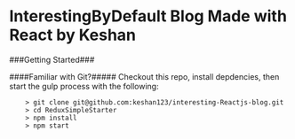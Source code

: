 # InterestingByDefault Blog Made with React by Keshan 

###Getting Started###

####Familiar with Git?#####
Checkout this repo, install depdencies, then start the gulp process with the following:

```
	> git clone git@github.com:keshan123/interesting-Reactjs-blog.git
	> cd ReduxSimpleStarter
	> npm install
	> npm start
```


